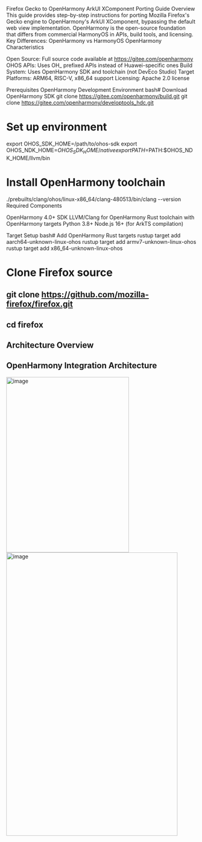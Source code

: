 Firefox Gecko to OpenHarmony ArkUI XComponent Porting Guide
Overview
This guide provides step-by-step instructions for porting Mozilla Firefox's Gecko engine to OpenHarmony's ArkUI XComponent, bypassing the default web view implementation. OpenHarmony is the open-source foundation that differs from commercial HarmonyOS in APIs, build tools, and licensing.
Key Differences: OpenHarmony vs HarmonyOS
OpenHarmony Characteristics

Open Source: Full source code available at https://gitee.com/openharmony
OHOS APIs: Uses OH_ prefixed APIs instead of Huawei-specific ones
Build System: Uses OpenHarmony SDK and toolchain (not DevEco Studio)
Target Platforms: ARM64, RISC-V, x86_64 support
Licensing: Apache 2.0 license

Prerequisites
OpenHarmony Development Environment
bash# Download OpenHarmony SDK
git clone https://gitee.com/openharmony/build.git
git clone https://gitee.com/openharmony/developtools_hdc.git

# Set up environment
export OHOS_SDK_HOME=/path/to/ohos-sdk
export OHOS_NDK_HOME=$OHOS_SDK_HOME/native
export PATH=$PATH:$OHOS_NDK_HOME/llvm/bin

# Install OpenHarmony toolchain
./prebuilts/clang/ohos/linux-x86_64/clang-480513/bin/clang --version
Required Components

OpenHarmony 4.0+ SDK
LLVM/Clang for OpenHarmony
Rust toolchain with OpenHarmony targets
Python 3.8+
Node.js 16+ (for ArkTS compilation)

Target Setup
bash# Add OpenHarmony Rust targets
rustup target add aarch64-unknown-linux-ohos
rustup target add armv7-unknown-linux-ohos
rustup target add x86_64-unknown-linux-ohos

# Clone Firefox source
git clone https://github.com/mozilla-firefox/firefox.git
-
cd firefox
-
Architecture Overview
-
OpenHarmony Integration Architecture
-
<img width="325" height="465" alt="image" src="https://github.com/user-attachments/assets/12c4a4e1-df76-41c5-9d33-925f2d24a382" />
<img width="454" height="751" alt="image" src="https://github.com/user-attachments/assets/4572f3ea-2a19-4ecf-8000-c63a2578efc0" />






